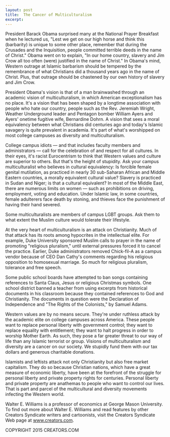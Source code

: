 ```yaml
---
layout: post
title:  The Cancer of Multiculturalism
excerpt:
---
```


President Barack Obama surprised many at the National Prayer Breakfast when he lectured us, "Lest we get on our high horse and think this (barbarity) is unique to some other place, remember that during the Crusades and the Inquisition, people committed terrible deeds in the name of Christ." Obama went on to explain, "In our home country, slavery and Jim Crow all too often (were) justified in the name of Christ." In Obama's mind, Western outrage at Islamic barbarism should be tempered by the remembrance of what Christians did a thousand years ago in the name of Christ. Plus, that outrage should be chastened by our own history of slavery and Jim Crow.

President Obama's vision is that of a man brainwashed through an academic vision of multiculturalism, in which American exceptionalism has no place. It's a vision that has been shaped by a longtime association with people who hate our country, people such as the Rev. Jeremiah Wright, Weather Underground leader and Pentagon bomber William Ayers and Ayers' onetime fugitive wife, Bernardine Dohrn. A vision that sees a moral equivalency between what Christians did centuries ago and today's Islamic savagery is quite prevalent in academia. It's part of what's worshipped on most college campuses as diversity and multiculturalism.

College campus idiots — and that includes faculty members and administrators — call for the celebration of and respect for all cultures. In their eyes, it's racist Eurocentrism to think that Western values and culture are superior to others. But that's the height of stupidity. Ask your campus multiculturalist who believes in cultural equivalency: Is forcible female genital mutilation, as practiced in nearly 30 sub-Saharan African and Middle Eastern countries, a morally equivalent cultural value? Slavery is practiced in Sudan and Niger; is that a cultural equivalent? In most of the Middle East, there are numerous limits on women — such as prohibitions on driving, employment, voting and education. Under Islamic law, in some countries, female adulterers face death by stoning, and thieves face the punishment of having their hand severed.

 Some multiculturalists are members of campus LGBT groups. Ask them to what extent the Muslim culture would tolerate their lifestyle.

At the very heart of multiculturalism is an attack on Christianity. Much of that attack has its roots among hypocrites in the intellectual elite. For example, Duke University sponsored Muslim calls to prayer in the name of promoting "religious pluralism," until external pressures forced it to cancel the practice. Earlier, Duke administrators removed Chick-fil-A as a campus vendor because of CEO Dan Cathy's comments regarding his religious opposition to homosexual marriage. So much for religious pluralism, tolerance and free speech.

Some public school boards have attempted to ban songs containing references to Santa Claus, Jesus or religious Christmas symbols. One school district banned a teacher from using excerpts from historical documents in his classroom because they contained references to God and Christianity. The documents in question were the Declaration of Independence and "The Rights of the Colonists," by Samuel Adams.

Western values are by no means secure. They're under ruthless attack by the academic elite on college campuses across America. These people want to replace personal liberty with government control; they want to replace equality with entitlement; they want to halt progress in order to worship Mother Earth. As such, they pose a far greater threat to our way of life than any Islamic terrorist or group. Visions of multiculturalism and diversity are a cancer on our society. We stupidly fund them with our tax dollars and generous charitable donations.

Islamists and leftists attack not only Christianity but also free market capitalism. They do so because Christian nations, which have a great measure of economic liberty, have been at the forefront of the struggle for personal liberty and private property rights for centuries. Personal liberty and private property are anathemas to people who want to control our lives. That is part and parcel of the multicultural and diversity movements infecting the Western world.

Walter E. Williams is a professor of economics at George Mason University. To find out more about Walter E. Williams and read features by other Creators Syndicate writers and cartoonists, visit the Creators Syndicate Web page at www.creators.com.

COPYRIGHT 2015 CREATORS.COM
